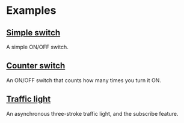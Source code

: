 # Examples

## [Simple switch](simple-switch/main.go)
A simple ON/OFF switch.

## [Counter switch](counter-switch/main.go)
An ON/OFF switch that counts how many times you turn it ON.

## [Traffic light](traffic-light/main.go)
An asynchronous three-stroke traffic light, and the subscribe feature.

